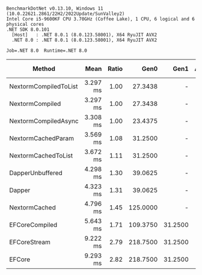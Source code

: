 ```

BenchmarkDotNet v0.13.10, Windows 11 (10.0.22621.2861/22H2/2022Update/SunValley2)
Intel Core i5-9600KF CPU 3.70GHz (Coffee Lake), 1 CPU, 6 logical and 6 physical cores
.NET SDK 8.0.101
  [Host]   : .NET 8.0.1 (8.0.123.58001), X64 RyuJIT AVX2
  .NET 8.0 : .NET 8.0.1 (8.0.123.58001), X64 RyuJIT AVX2

Job=.NET 8.0  Runtime=.NET 8.0  

```
| Method                | Mean     | Ratio | Gen0     | Gen1    | Allocated  | Alloc Ratio |
|---------------------- |---------:|------:|---------:|--------:|-----------:|------------:|
| NextormCompiledToList | 3.297 ms |  1.00 |  27.3438 |       - |  140.29 KB |        1.06 |
| NextormCompiled       | 3.297 ms |  1.00 |  27.3438 |       - |  132.11 KB |        1.00 |
| NextormCompiledAsync  | 3.308 ms |  1.00 |  23.4375 |       - |  125.08 KB |        0.95 |
| NextormCachedParam    | 3.569 ms |  1.08 |  31.2500 |       - |  143.91 KB |        1.09 |
| NextormCachedToList   | 3.672 ms |  1.11 |  31.2500 |       - |  151.99 KB |        1.15 |
| DapperUnbuffered      | 4.298 ms |  1.30 |  39.0625 |       - |  208.67 KB |        1.58 |
| Dapper                | 4.323 ms |  1.31 |  39.0625 |       - |  185.39 KB |        1.40 |
| NextormCached         | 4.796 ms |  1.45 | 125.0000 |       - |  593.85 KB |        4.50 |
| EFCoreCompiled        | 5.643 ms |  1.71 | 109.3750 | 31.2500 |  537.82 KB |        4.07 |
| EFCoreStream          | 9.222 ms |  2.79 | 218.7500 | 31.2500 | 1064.21 KB |        8.06 |
| EFCore                | 9.293 ms |  2.82 | 218.7500 | 31.2500 | 1074.92 KB |        8.14 |
